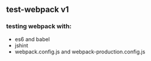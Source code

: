 test-webpack v1
-------------

### testing webpack with:
- es6 and babel
- jshint
- webpack.config.js and webpack-production.config.js
